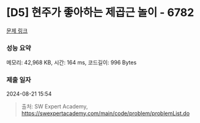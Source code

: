 # [D5] 현주가 좋아하는 제곱근 놀이 - 6782 

[문제 링크](https://swexpertacademy.com/main/code/problem/problemDetail.do?contestProbId=AWgqsAlKr9sDFAW0) 

### 성능 요약

메모리: 42,968 KB, 시간: 164 ms, 코드길이: 996 Bytes

### 제출 일자

2024-08-21 15:54



> 출처: SW Expert Academy, https://swexpertacademy.com/main/code/problem/problemList.do
